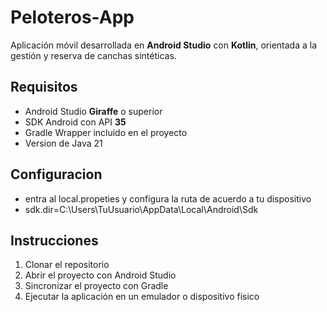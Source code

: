 # Peloteros-App
Aplicación móvil desarrollada en **Android Studio** con **Kotlin**, orientada a la gestión y reserva de canchas sintéticas.

## Requisitos
- Android Studio **Giraffe** o superior
- SDK Android con API **35**
- Gradle Wrapper incluido en el proyecto
- Version de Java 21

## Configuracion
- entra al local.propeties y configura la ruta de acuerdo a tu dispositivo
- sdk.dir=C:\\Users\\TuUsuario\\AppData\\Local\\Android\\Sdk

## Instrucciones
1. Clonar el repositorio
2. Abrir el proyecto con Android Studio
3. Sincronizar el proyecto con Gradle
4. Ejecutar la aplicación en un emulador o dispositivo físico
